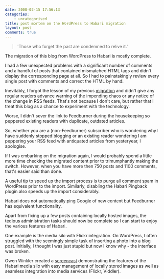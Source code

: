 ```yaml
---
date: 2008-02-15 17:56:13
categories:
    - uncategorised
title: post mortem on the WordPress to Habari migration
layout: post
comments: true
---
```

> 'Those who forget the past are condemned to relive it.'

The migration of this blog from WordPress to Habari is mostly complete.

I had a few unexpected problems with a significant number of comments
and a handful of posts that contained mismatched HTML tags and didn't
display the corresponding page at all. So I had to painstakingly review
every single post with comments and correct the HTML by hand.

Inevitably, I forgot the lesson of my previous
[migration](../2006/09/30/from-wordpresscom-to-wordpressorg) and didn't
give any regular readers advance warning of the impending chaos or any
notice of the change in RSS feeds. That's not because I don't care, but
rather that I treat this blog as a chance to experiment with the
technology.

Worse, I didn't sever the link to Feedburner during the housekeeping so
peppered existing readers with duplicate, outdated articles.

So, whether you are a (non-Feedburner) subscriber who is wondering why I
have suddenly stopped blogging or an existing reader wondering I am
peppering your RSS feed with antiquated articles from yesteryear, I
apologise.

If I was embarking on the migration again, I would probably spend a
little more time checking the migrated content prior to trimumphantly
making the switch. However, when you have more then 750 posts and 1100
comments, that's easier said than done.

A useful tip to speed up the import process is to purge all comment spam
in WordPress prior to the import. Similarly, disabling the Habari
Pingback plugin also speeds up the import considerably.

Habari does not automatically ping Google of new content but Feedburner
has equivalent functionality.

Apart from fixing up a few posts containing locally hosted images, the
tedious administration tasks should now be complete so I can start to
enjoy the various features of Habari.

One example is the media silo with Flickr integration. On WordPress, I
often struggled with the seemingly simple task of inserting a photo into
a blog post. Initially, I thought I was just stupid but now I know why -
the interface was broken.

Owen Winkler created a
[screencast](http://asymptomatic.net/2008/01/15/2688/this-is-how-media-should-be-done-habari-style)
demonstrating the features of the Habari media silo with easy management
of locally stored images as well as seamless integration into media
services (Flickr, Viddler).
